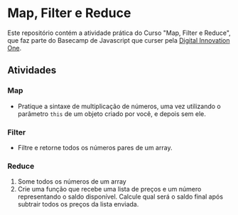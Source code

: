 # Map, Filter e Reduce

Este repositório contém a atividade prática do Curso "Map, Filter e Reduce", que faz parte do Basecamp de Javascript que curser pela [Digital Innovation One](https://digitalinnovation.one/).

## Atividades

### Map

- Pratique a sintaxe de multiplicação de números, uma vez utilizando o parâmetro `this` de um objeto criado por você, e depois sem ele.

### Filter

- Filtre e retorne todos os números pares de um array.

### Reduce

1. Some todos os números de um array
2. Crie uma função que recebe uma lista de preços e um número representando o saldo disponível. Calcule qual será o saldo final após subtrair todos os preços da lista enviada.